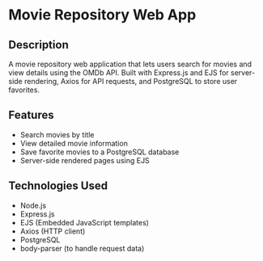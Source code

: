 # Movie Repository Web App

## Description
A movie repository web application that lets users search for movies and view details using the OMDb API. Built with Express.js and EJS for server-side rendering, Axios for API requests, and PostgreSQL to store user favorites.

## Features
- Search movies by title
- View detailed movie information
- Save favorite movies to a PostgreSQL database
- Server-side rendered pages using EJS

## Technologies Used
- Node.js
- Express.js
- EJS (Embedded JavaScript templates)
- Axios (HTTP client)
- PostgreSQL
- body-parser (to handle request data)
